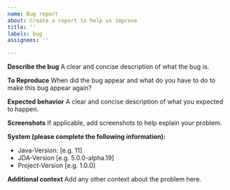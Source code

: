 ```yaml
---
name: Bug report
about: Create a report to help us improve
title: ''
labels: bug
assignees: ''

---
```


**Describe the bug**
A clear and concise description of what the bug is.

**To Reproduce**
When did the bug appear and what do you have to do to make this bug appear again?

**Expected behavior**
A clear and concise description of what you expected to happen.

**Screenshots**
If applicable, add screenshots to help explain your problem.

**System (please complete the following information):**
 - Java-Version: [e.g. 11]
 - JDA-Version [e.g. 5.0.0-alpha.19]
 - Project-Version [e.g. 1.0.0]

**Additional context**
Add any other context about the problem here.
